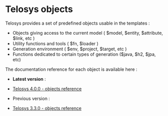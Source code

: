 # Telosys objects

Telosys provides a set of predefined objects usable in the templates :

* Objects giving access to the current model ( $model, $entity, $attribute, $link, etc )
* Utility functions and tools ( $fn, $loader )
* Generation environment ( $env, $project, $target, etc )
* Functions dedicated to certain types of generation ($java, $h2, $jpa, etc)

The documentation reference for each object is available here :

* **Latest version** :&#x20;
* [Telosys 4.0.0 - objects reference](https://www.telosys.org/doc/v400/objects/index.html)



* Previous version :
* [Telosys 3.3.0 - objects reference](https://www.telosys.org/doc/v330/objects/index.html)



